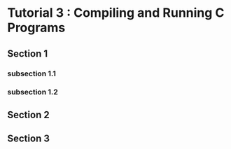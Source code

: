 
Tutorial 3 : Compiling and Running C Programs
==========================================================================

Section 1
--------------------------------------------------------------------------

### subsection 1.1

### subsection 1.2

Section 2
--------------------------------------------------------------------------

Section 3
--------------------------------------------------------------------------

